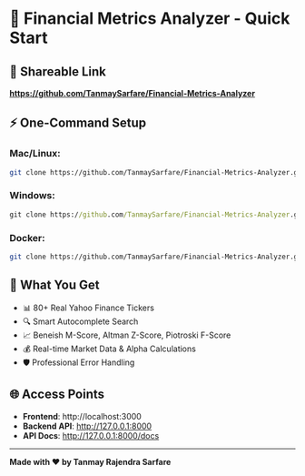 # 🚀 Financial Metrics Analyzer - Quick Start

## 📱 Shareable Link
**https://github.com/TanmaySarfare/Financial-Metrics-Analyzer**

## ⚡ One-Command Setup

### Mac/Linux:
```bash
git clone https://github.com/TanmaySarfare/Financial-Metrics-Analyzer.git && cd Financial-Metrics-Analyzer && chmod +x start.sh && ./start.sh
```

### Windows:
```cmd
git clone https://github.com/TanmaySarfare/Financial-Metrics-Analyzer.git && cd Financial-Metrics-Analyzer && start.bat
```

### Docker:
```bash
git clone https://github.com/TanmaySarfare/Financial-Metrics-Analyzer.git && cd Financial-Metrics-Analyzer && docker-compose up
```

## 🎯 What You Get
- 📊 80+ Real Yahoo Finance Tickers
- 🔍 Smart Autocomplete Search
- 📈 Beneish M-Score, Altman Z-Score, Piotroski F-Score
- 💰 Real-time Market Data & Alpha Calculations
- 🛡️ Professional Error Handling

## 🌐 Access Points
- **Frontend**: http://localhost:3000
- **Backend API**: http://127.0.0.1:8000
- **API Docs**: http://127.0.0.1:8000/docs

---
**Made with ❤️ by Tanmay Rajendra Sarfare**
